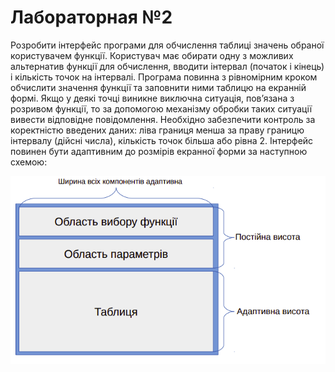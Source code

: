 # Лабораторная №2

Розробити інтерфейс програми для обчислення таблиці значень обраної користувачем функції. Користувач має обирати одну з можливих альтернатив функції для обчислення, вводити інтервал (початок і кінець) і кількість точок на інтервалі. Програма повинна з рівномірним кроком обчислити значення функції та заповнити ними таблицю на екранній формі. Якщо у деякі точці виникне виключна ситуація, пов’язана з розривом функції, то за допомогою механізму обробки таких ситуації вивести відповідне повідомлення. Необхідно забезпечити контроль за коректністю введених даних: ліва границя менша за праву границю інтервалу (дійсні числа), кількість точок більша або рівна 2. Інтерфейс повинен бути адаптивним до розмірів екранної форми за наступною схемою:

![Schema](./imgs/schema.png)
